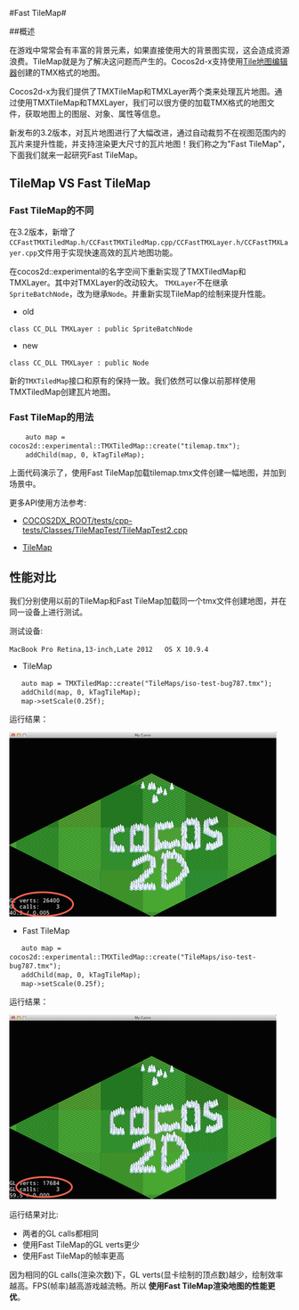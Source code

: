 #Fast TileMap#

##概述

  在游戏中常常会有丰富的背景元素，如果直接使用大的背景图实现，这会造成资源浪费。TileMap就是为了解决这问题而产生的。Cocos2d-x支持使用[Tile地图编辑器](http://www.mapeditor.org/)创建的TMX格式的地图。
  
  Cocos2d-x为我们提供了TMXTileMap和TMXLayer两个类来处理瓦片地图。通过使用TMXTileMap和TMXLayer，我们可以很方便的加载TMX格式的地图文件，获取地图上的图层、对象、属性等信息。

新发布的3.2版本，对瓦片地图进行了大幅改进，通过自动裁剪不在视图范围内的瓦片来提升性能，并支持渲染更大尺寸的瓦片地图！我们称之为"Fast TileMap"，下面我们就来一起研究Fast TileMap。

## TileMap VS Fast TileMap

### Fast TileMap的不同

在3.2版本，新增了`CCFastTMXTiledMap.h/CCFastTMXTiledMap.cpp/CCFastTMXLayer.h/CCFastTMXLayer.cpp`文件用于实现快速高效的瓦片地图功能。

在cocos2d::experimental的名字空间下重新实现了TMXTiledMap和TMXLayer。其中对TMXLayer的改动较大。
`TMXLayer`不在继承`SpriteBatchNode`，改为继承`Node`。并重新实现TileMap的绘制来提升性能。

* old

```
class CC_DLL TMXLayer : public SpriteBatchNode
```

* new

```
class CC_DLL TMXLayer : public Node
```

新的`TMXTiledMap`接口和原有的保持一致。我们依然可以像以前那样使用TMXTiledMap创建瓦片地图。



### Fast TileMap的用法

```
	auto map = cocos2d::experimental::TMXTiledMap::create("tilemap.tmx");
    addChild(map, 0, kTagTileMap);
```

上面代码演示了，使用Fast TileMap加载tilemap.tmx文件创建一幅地图，并加到场景中。

更多API使用方法参考:

- [COCOS2DX_ROOT/tests/cpp-tests/Classes/TileMapTest/TileMapTest2.cpp](https://github.com/cocos2d/cocos2d-x/blob/v3/tests/cpp-tests/Classes/TileMapTest/TileMapTest2.cpp)

- [TileMap](http://cn.cocos2d-x.org/article/index?type=cocos2d-x&url=/doc/cocos-docs-master/manual/framework/native/v2/graphic/tiled-map/zh.md)


## 性能对比

 我们分别使用以前的TileMap和Fast TileMap加载同一个tmx文件创建地图，并在同一设备上进行测试。
 
 测试设备: 
 
 `MacBook Pro Retina,13-inch,Late 2012   OS X 10.9.4`
 
 
 * TileMap

 ```
    auto map = TMXTiledMap::create("TileMaps/iso-test-bug787.tmx");
    addChild(map, 0, kTagTileMap);
    map->setScale(0.25f);
 ```
 
 运行结果：
 
 ![](res/tmx-before.png)
 
 * Fast TileMap
 
 ```
 	auto map = cocos2d::experimental::TMXTiledMap::create("TileMaps/iso-test-bug787.tmx");
    addChild(map, 0, kTagTileMap);
    map->setScale(0.25f);
 ```
 
 运行结果：
 
 ![](res/tmx-after.png)
 
 
 运行结果对比:
 
 * 两者的GL calls都相同
 * 使用Fast TileMap的GL verts更少
 * 使用Fast TileMap的帧率更高
 
因为相同的GL calls(渲染次数)下，GL verts(显卡绘制的顶点数)越少，绘制效率越高。FPS(帧率)越高游戏越流畅。所以 **使用Fast TileMap渲染地图的性能更优**。
 
 

